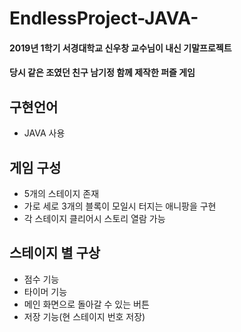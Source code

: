 # EndlessProject-JAVA-
#### 2019년 1학기 서경대학교 신우창 교수님이 내신 기말프로젝트  
#### 당시 같은 조였던 친구 남기정 함께 제작한 퍼즐 게임  

## 구현언어
- JAVA 사용

## 게임 구성
- 5개의 스테이지 존재
- 가로 세로 3개의 블록이 모일시 터지는 애니팡을 구현
- 각 스테이지 클리어시 스토리 열람 가능

## 스테이지 별 구상
- 점수 기능
- 타이머 기능
- 메인 화면으로 돌아갈 수 있는 버튼
- 저장 기능(현 스테이지 번호 저장)
